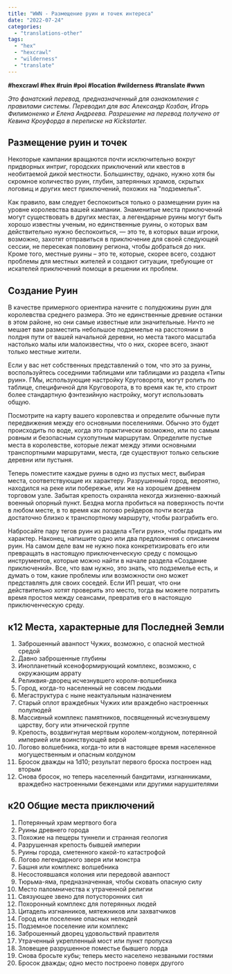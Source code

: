 ```yaml
---
title: "WWN - Размещение руин и точек интереса"
date: "2022-07-24"
categories: 
  - "translations-other"
tags: 
  - "hex"
  - "hexcrawl"
  - "wilderness"
  - "translate"
---
```


**#hexcrawl #hex #ruin #poi #location #wilderness #translate #wwn**

_Это фанатский перевод, предназначенный для ознакомления с правилами системы. Переводил для вас Александр Козбан, Игорь Филимоненко и Елена Андреева. Разрешение на перевод получено от Кевина Кроуфорда в переписке на Kickstarter._

## Размещение руин и точек

Некоторые кампании вращаются почти исключительно вокруг придворных интриг, городских приключений или квестов в необитаемой дикой местности. Большинству, однако, нужно хотя бы скромное количество руин, глубин, затерянных храмов, скрытых логовищ и других мест приключений, похожих на "подземелья".

Как правило, вам следует беспокоиться только о размещении руин на уровне королевства вашей кампании. Знаменитые места приключений могут существовать в других местах, а легендарные руины могут быть хорошо известны ученым, но единственные руины, о которых вам действительно нужно беспокоиться, — это те, в которых ваши игроки, возможно, захотят отправиться в приключение для своей следующей сессии, не пересекая половину региона, чтобы добраться до них. Кроме того, местные руины – это те, которые, скорее всего, создают проблемы для местных жителей и создают ситуации, требующие от искателей приключений помощи в решении их проблем.

## Создание Руин

В качестве примерного ориентира начните с полудюжины руин для королевства среднего размера. Это не единственные древние останки в этом районе, но они самые известные или значительные. Ничто не мешает вам разместить небольшое подземелье на расстоянии в полдня пути от вашей начальной деревни, но места такого масштаба настолько малы или малоизвестны, что о них, скорее всего, знают только местные жители.

Если у вас нет собственных представлений о том, что это за руины, воспользуйтесь соседними таблицами или таблицами из раздела «Типы руин». ГМы, использующие настройку Круговорота, могут ролить по таблице, специфичной для Круговорота, в то время как те, кто строит более стандартную фэнтезийную настройку, могут использовать общую.

Посмотрите на карту вашего королевства и определите обычные пути передвижения между его основными поселениями. Обычно это будет происходить по воде, когда это практически возможно, или по самым ровным и безопасным сухопутным маршрутам. Определите пустые места в королевстве, которые лежат между этими основными транспортными маршрутами, места, где существуют только сельские деревни или пустыня.

Теперь поместите каждые руины в одно из пустых мест, выбирая места, соответствующие их характеру. Разрушенный город, вероятно, находился на реке или побережье, или же на хорошем древнем торговом узле. Забытая крепость охраняла некогда жизненно-важный военный опорный пункт. Бездна могла пробиться на поверхность почти в любом месте, в то время как логово рейдеров почти всегда достаточно близко к транспортному маршруту, чтобы разграбить его.

Набросайте пару тегов руин из раздела «Теги руин», чтобы придать им характер. Наконец, напишите одно или два предложения с описанием руин. На самом деле вам не нужно пока конкретизировать его или превращать в настоящую приключенческую среду с помощью инструментов, которые можно найти в начале раздела «Создание приключений». Все, что вам нужно, это знать, что подземелье есть, и думать о том, какие проблемы или возможности оно может представлять для своих соседей. Если ИП решат, что они действительно хотят проверить это место, тогда вы можете потратить время простоя между сеансами, превратив его в настоящую приключенческую среду.

## к12 Места, характерные для Последней Земли

1. Заброшенный аванпост Чужих, возможно, с опасной местной средой
2. Давно заброшенные глубины
3. Инопланетный ксеноформирующий комплекс, возможно, с окружающим аррату
4. Реликвия-дворец исчезнувшего короля-волшебника
5. Город, когда-то населенный не совсем людьми
6. Мегаструктура с ныне неактуальным назначением
7. Старый оплот враждебных Чужих или враждебно настроенных полулюдей
8. Массивный комплекс памятников, посвященный исчезнувшему царству, богу или этнической группе
9. Крепость, воздвигнутая мертвым королем-колдуном, потерянной империей или воинствующей верой
10. Логово волшебника, когда-то или в настоящее время населенное могущественным и опасным колдуном
11. Бросок дважды на 1d10; результат первого броска построен над вторым
12. Снова бросок, но теперь населенный бандитами, изгнанниками, враждебно настроенными беженцами или другими нарушителями

## к20 Общие места приключений

1. Потерянный храм мертвого бога
2. Руины древнего города
3. Похожие на пещеры туннели и странная геология
4. Разрушенная крепость бывшей империи
5. Руины города, сметенного какой-то катастрофой
6. Логово легендарного зверя или монстра
7. Башня или комплекс волшебника
8. Несостоявшаяся колония или передовой аванпост
9. Тюрьма-яма, предназначенная, чтобы сковать опасную силу
10. Место паломничества к утраченной религии
11. Связующее звено для потусторонних сил
12. Похоронный комплекс для потерянных людей
13. Цитадель изгнанников, мятежников или захватчиков
14. Город или поселение опасных нелюдей
15. Подземное поселение или комплекс
16. Заброшенный дворец удовольствий правителя
17. Утраченный укрепленный мост или пункт пропуска
18. Зловещее разрушенное поместье бывшего лорда
19. Снова бросьте кубы; теперь место населено незваными гостями
20. Бросок дважды; одно место построено поверх другого
